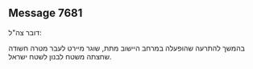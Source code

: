 ## Message 7681

דובר צה"ל:

בהמשך להתרעה שהופעלה במרחב היישוב מתת, שוגר מיירט לעבר מטרה חשודה שחצתה משטח לבנון לשטח ישראל.

